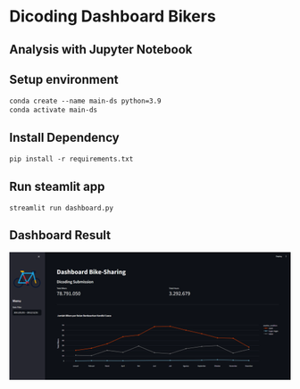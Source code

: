 # Dicoding Dashboard Bikers

## Analysis with Jupyter Notebook


## Setup environment
```
conda create --name main-ds python=3.9
conda activate main-ds
```

## Install Dependency
```
pip install -r requirements.txt
```

## Run steamlit app
```
streamlit run dashboard.py
```
## Dashboard Result
<p align="center">
  <img src="/image/dashboard_result.png" />
